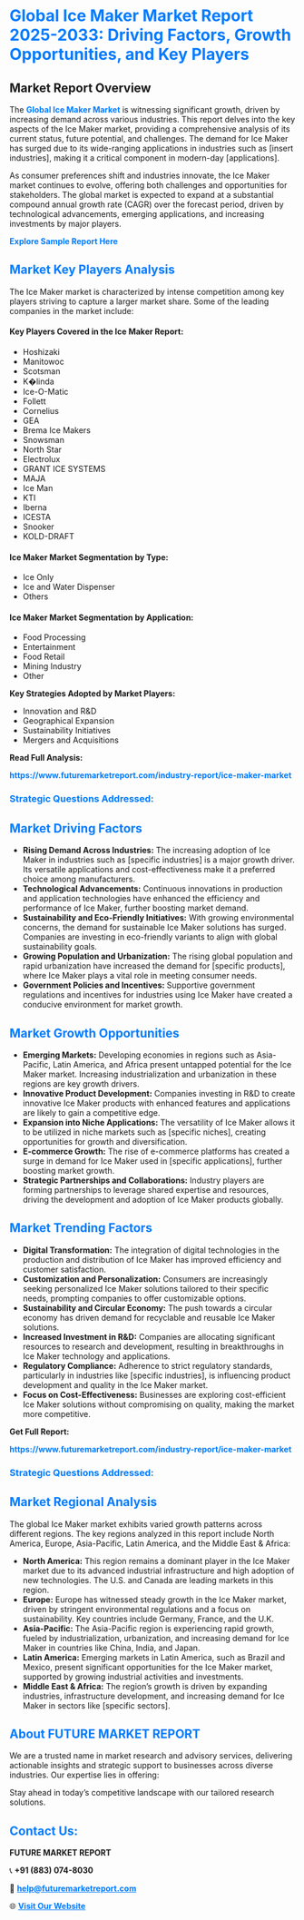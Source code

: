 <h1 style="color: #007BFF;">Global Ice Maker Market Report 2025-2033: Driving Factors, Growth Opportunities, and Key Players</h1>

<section id="overview">
<h2>Market Report Overview</h2>
<p>The <a href="https://www.futuremarketreport.com/industry-report/ice-maker-market" style="color: #007BFF; text-decoration: none;"><strong>Global Ice Maker Market</strong></a> is witnessing significant growth, driven by increasing demand across various industries. This report delves into the key aspects of the Ice Maker market, providing a comprehensive analysis of its current status, future potential, and challenges. The demand for Ice Maker has surged due to its wide-ranging applications in industries such as [insert industries], making it a critical component in modern-day [applications].</p>
<p>As consumer preferences shift and industries innovate, the Ice Maker market continues to evolve, offering both challenges and opportunities for stakeholders. The global market is expected to expand at a substantial compound annual growth rate (CAGR) over the forecast period, driven by technological advancements, emerging applications, and increasing investments by major players.</p>
</section>

<section id="overview">
<p><a href="https://www.futuremarketreport.com/request-sample/reportId=26354" style="color: #007BFF; text-decoration: none;"><strong>Explore Sample Report Here</strong></a></p>
</section>

<section id="key-players">
<h2 style="color: #007BFF;">Market Key Players Analysis</h2>
<p>The Ice Maker market is characterized by intense competition among key players striving to capture a larger market share. Some of the leading companies in the market include:</p>
<h4>Key Players Covered in the Ice Maker Report:</h4>
<ul><li>Hoshizaki</li><li>Manitowoc</li><li>Scotsman</li><li>K�linda</li><li>Ice-O-Matic</li><li>Follett</li><li>Cornelius</li><li>GEA</li><li>Brema Ice Makers</li><li>Snowsman</li><li>North Star</li><li>Electrolux</li><li>GRANT ICE SYSTEMS</li><li>MAJA</li><li>Ice Man</li><li>KTI</li><li>Iberna</li><li>ICESTA</li><li>Snooker</li><li>KOLD-DRAFT</li></ul>
<h4>Ice Maker Market Segmentation by Type:</h4>
<ul><li>Ice Only</li><li>Ice and Water Dispenser</li><li>Others</li></ul>

<h4>Ice Maker Market Segmentation by Application:</h4>
<ul><li>Food Processing</li><li>Entertainment</li><li>Food Retail</li><li>Mining Industry</li><li>Other</li></ul>
<p><strong>Key Strategies Adopted by Market Players:</strong></p>
<ul>
<li>Innovation and R&D</li>
<li>Geographical Expansion</li>
<li>Sustainability Initiatives</li>
<li>Mergers and Acquisitions</li>
</ul>
</section>

<section>
<p><strong>Read Full Analysis: </strong></p><a href="https://www.futuremarketreport.com/industry-report/ice-maker-market" style="color: #007BFF; text-decoration: none;"><strong>https://www.futuremarketreport.com/industry-report/ice-maker-market</strong></a>
<h3 style="color: #007BFF;">Strategic Questions Addressed:</h3>
</section>

<section id="driving-factors">
<h2 style="color: #007BFF;">Market Driving Factors</h2>
<ul>
<li><strong>Rising Demand Across Industries:</strong> The increasing adoption of Ice Maker in industries such as [specific industries] is a major growth driver. Its versatile applications and cost-effectiveness make it a preferred choice among manufacturers.</li>
<li><strong>Technological Advancements:</strong> Continuous innovations in production and application technologies have enhanced the efficiency and performance of Ice Maker, further boosting market demand.</li>
<li><strong>Sustainability and Eco-Friendly Initiatives:</strong> With growing environmental concerns, the demand for sustainable Ice Maker solutions has surged. Companies are investing in eco-friendly variants to align with global sustainability goals.</li>
<li><strong>Growing Population and Urbanization:</strong> The rising global population and rapid urbanization have increased the demand for [specific products], where Ice Maker plays a vital role in meeting consumer needs.</li>
<li><strong>Government Policies and Incentives:</strong> Supportive government regulations and incentives for industries using Ice Maker have created a conducive environment for market growth.</li>
</ul>
</section>

<section id="growth-opportunities">
<h2 style="color: #007BFF;">Market Growth Opportunities</h2>
<ul>
<li><strong>Emerging Markets:</strong> Developing economies in regions such as Asia-Pacific, Latin America, and Africa present untapped potential for the Ice Maker market. Increasing industrialization and urbanization in these regions are key growth drivers.</li>
<li><strong>Innovative Product Development:</strong> Companies investing in R&D to create innovative Ice Maker products with enhanced features and applications are likely to gain a competitive edge.</li>
<li><strong>Expansion into Niche Applications:</strong> The versatility of Ice Maker allows it to be utilized in niche markets such as [specific niches], creating opportunities for growth and diversification.</li>
<li><strong>E-commerce Growth:</strong> The rise of e-commerce platforms has created a surge in demand for Ice Maker used in [specific applications], further boosting market growth.</li>
<li><strong>Strategic Partnerships and Collaborations:</strong> Industry players are forming partnerships to leverage shared expertise and resources, driving the development and adoption of Ice Maker products globally.</li>
</ul>
</section>

<section id="trending-factors">
<h2 style="color: #007BFF;">Market Trending Factors</h2>
<ul>
<li><strong>Digital Transformation:</strong> The integration of digital technologies in the production and distribution of Ice Maker has improved efficiency and customer satisfaction.</li>
<li><strong>Customization and Personalization:</strong> Consumers are increasingly seeking personalized Ice Maker solutions tailored to their specific needs, prompting companies to offer customizable options.</li>
<li><strong>Sustainability and Circular Economy:</strong> The push towards a circular economy has driven demand for recyclable and reusable Ice Maker solutions.</li>
<li><strong>Increased Investment in R&D:</strong> Companies are allocating significant resources to research and development, resulting in breakthroughs in Ice Maker technology and applications.</li>
<li><strong>Regulatory Compliance:</strong> Adherence to strict regulatory standards, particularly in industries like [specific industries], is influencing product development and quality in the Ice Maker market.</li>
<li><strong>Focus on Cost-Effectiveness:</strong> Businesses are exploring cost-efficient Ice Maker solutions without compromising on quality, making the market more competitive.</li>
</ul>
</section>

<section>
<p><strong>Get Full Report: </strong></p><a href="https://www.futuremarketreport.com/industry-report/ice-maker-market" style="color: #007BFF; text-decoration: none;"><strong>https://www.futuremarketreport.com/industry-report/ice-maker-market</strong></a>
<h3 style="color: #007BFF;">Strategic Questions Addressed:</h3>
</section>


<section id="regional-analysis">
<h2 style="color: #007BFF;">Market Regional Analysis</h2>
<p>The global Ice Maker market exhibits varied growth patterns across different regions. The key regions analyzed in this report include North America, Europe, Asia-Pacific, Latin America, and the Middle East & Africa:</p>
<ul>
<li><strong>North America:</strong> This region remains a dominant player in the Ice Maker market due to its advanced industrial infrastructure and high adoption of new technologies. The U.S. and Canada are leading markets in this region.</li>
<li><strong>Europe:</strong> Europe has witnessed steady growth in the Ice Maker market, driven by stringent environmental regulations and a focus on sustainability. Key countries include Germany, France, and the U.K.</li>
<li><strong>Asia-Pacific:</strong> The Asia-Pacific region is experiencing rapid growth, fueled by industrialization, urbanization, and increasing demand for Ice Maker in countries like China, India, and Japan.</li>
<li><strong>Latin America:</strong> Emerging markets in Latin America, such as Brazil and Mexico, present significant opportunities for the Ice Maker market, supported by growing industrial activities and investments.</li>
<li><strong>Middle East & Africa:</strong> The region’s growth is driven by expanding industries, infrastructure development, and increasing demand for Ice Maker in sectors like [specific sectors].</li>
</ul>
</section>

<footer>
<h2 style="color: #007BFF;">About FUTURE MARKET REPORT</h2>
<p>We are a trusted name in market research and advisory services, delivering actionable insights and strategic support to businesses across diverse industries. Our expertise lies in offering:</p>

<p>Stay ahead in today’s competitive landscape with our tailored research solutions.</p>

<h2 style="color: #007BFF;">Contact Us:</h2>
<p><strong>FUTURE MARKET REPORT</strong></p>
<p>📞 <strong>+91 (883) 074-8030</strong></p>
<p>📧 <strong><a href="mailto:help@futuremarketreport.com" style="color: #007BFF;">help@futuremarketreport.com</a></strong></p>
<p>🌐 <strong><a href="https://www.futuremarketreport.com/" style="color: #007BFF;">Visit Our Website</a></strong></p>
</footer>